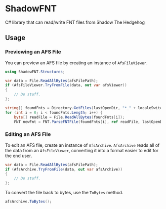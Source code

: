 # ShadowFNT
C# library that can read/write FNT files from Shadow The Hedgehog

## Usage

### Previewing an AFS File
You can preview an AFS file by creating an instance of `AfsFileViewer`.

```csharp
using ShadowFNT.Structures;

var data = File.ReadAllBytes(afsFilePath);
if (AfsFileViewer.TryFromFile(data, out var afsViewer)) 
{
	// Do stuff.
};

string[] foundFnts = Directory.GetFiles(lastOpenDir, "*_" + localeSwitcher.Substring(localeSwitcher.Length - 2) + ".fnt", SearchOption.AllDirectories);
for (int i = 0; i < foundFnts.Length; i++) {
    byte[] readFile = File.ReadAllBytes(foundFnts[i]);
    FNT newFnt = FNT.ParseFNTFile(foundFnts[i], ref readFile, lastOpenDir);
```

### Editing an AFS File
To edit an AFS file, create an instance of `AfsArchive`.
`AfsArchive` reads all of the data from an `AfsFileViewer`, converting it into a format easier to edit for the end user.

```csharp
var data = File.ReadAllBytes(afsFilePath);
if (AfsArchive.TryFromFile(data, out var afsArchive)) 
{
	// Do stuff.
};
```

To convert the file back to bytes, use the `ToBytes` method.

```csharp
afsArchive.ToBytes();
```